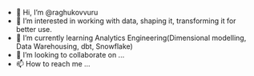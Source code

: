 - 👋 Hi, I’m @raghukovvuru
- 👀 I’m interested in working with data, shaping it, transforming it for better use.
- 🌱 I’m currently learning Analytics Engineering(Dimensional modelling, Data Warehousing, dbt, Snowflake)
- 💞️ I’m looking to collaborate on ...
- 📫 How to reach me ...

<!---
raghukovvuru/raghukovvuru is a ✨ special ✨ repository because its `README.md` (this file) appears on your GitHub profile.
You can click the Preview link to take a look at your changes.
--->
